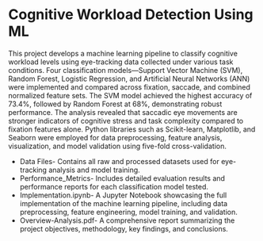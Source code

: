 # Cognitive Workload Detection Using ML 

This project develops a machine learning pipeline to classify cognitive workload levels using eye-tracking data collected under various task conditions. Four classification models—Support Vector Machine (SVM), Random Forest, Logistic Regression, and Artificial Neural Networks (ANN) were implemented and compared across fixation, saccade, and combined normalized feature sets. The SVM model achieved the highest accuracy of 73.4%, followed by Random Forest at 68%, demonstrating robust performance. The analysis revealed that saccadic eye movements are stronger indicators of cognitive stress and task complexity compared to fixation features alone. Python libraries such as Scikit-learn, Matplotlib, and Seaborn were employed for data preprocessing, feature analysis, visualization, and model validation using five-fold cross-validation.

- Data Files- Contains all raw and processed datasets used for eye-tracking analysis and model training.
- Performance_Metrics- Includes detailed evaluation results and performance reports for each classification model tested.
- Implementation.ipynb- A Jupyter Notebook showcasing the full implementation of the machine learning pipeline, including data preprocessing, feature 
  engineering, model training, and validation.
- Overview-Analysis.pdf- A comprehensive report summarizing the project objectives, methodology, key findings, and conclusions.
